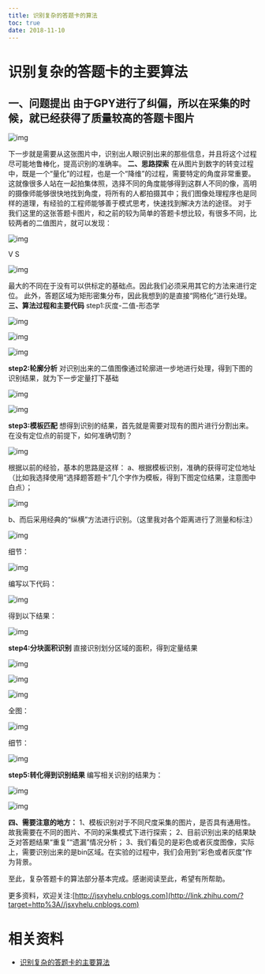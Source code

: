 ```yaml
---
title: 识别复杂的答题卡的算法
toc: true
date: 2018-11-10
---
```


# 识别复杂的答题卡的主要算法



## **一、问题提出** 由于GPY进行了纠偏，所以在采集的时候，就已经获得了质量较高的答题卡图片

![img](https://pic4.zhimg.com/80/v2-e459db11791b72a1e00f9fe23e69a6f3_hd.jpg)


下一步就是需要从这张图片中，识别出人眼识别出来的那些信息，并且将这个过程尽可能地鲁棒化，提高识别的准确率。
**二、思路探索**
在从图片到数字的转变过程中，既是一个“量化”的过程，也是一个“降维”的过程，需要特定的角度非常重要。这就像很多人站在一起拍集体照，选择不同的角度能够得到这群人不同的像，高明的摄像师能够很快地找到角度，将所有的人都拍摄其中；我们图像处理程序也是同样的道理，有经验的工程师能够善于模式思考，快速找到解决方法的途径。
对于我们这里的这张答题卡图片，和之前的较为简单的答题卡想比较，有很多不同，比较两者的二值图片，就可以发现：

![img](https://pic2.zhimg.com/80/v2-9f495ebc38e2bf45431e1ecd8658d195_hd.jpg)

V S

![img](https://pic1.zhimg.com/80/v2-e16f3fd87cdf27924e23b13de4bd27a0_hd.jpg)


最大的不同在于没有可以供标定的基础点。因此我们必须采用其它的方法来进行定位。
此外，答题区域为矩形密集分布，因此我想到的是直接“网格化”进行处理。
**三、算法过程和主要代码**
step1:灰度-二值-形态学

![img](https://pic3.zhimg.com/80/v2-34670653f69f74247096ef72c4580cca_hd.jpg)



![img](https://pic3.zhimg.com/80/v2-88efb1fd009bf0fe9f288373efeae18e_hd.jpg)



![img](https://pic1.zhimg.com/80/v2-336be5245ea54d5931f0e4de005a8204_hd.jpg)


**step2:轮廓分析**
对识别出来的二值图像通过轮廓进一步地进行处理，得到下图的识别结果，就为下一步定量打下基础

![img](https://pic4.zhimg.com/80/v2-52b54ef7317614d87304adc7842ac7e7_hd.jpg)



![img](https://pic2.zhimg.com/80/v2-fefd9f243dd2fec9868e8ff90603e5e1_hd.jpg)


**step3:模板匹配**
想得到识别的结果，首先就是需要对现有的图片进行分割出来。在没有定位点的前提下，如何准确切割？

![img](https://pic1.zhimg.com/80/v2-03befd635b0baa696f8efa8fc6c070c4_hd.jpg)


根据以前的经验，基本的思路是这样：
a、根据模板识别，准确的获得可定位地址（比如我选择使用“选择题答题卡”几个字作为模板，得到下图定位结果，注意图中白点）；

![img](https://pic3.zhimg.com/80/v2-904d9d45ea78a7e90c906e77dc8d8c2a_hd.jpg)


b、而后采用经典的“纵横”方法进行识别。（这里我对各个距离进行了测量和标注）



![img](https://pic4.zhimg.com/80/v2-38d721a7dc7c2d97507cd85a962e808f_hd.jpg)


细节：

![img](https://pic2.zhimg.com/80/v2-be096efd1b745f14b401ebaf177558fd_hd.jpg)


编写以下代码：

![img](https://pic1.zhimg.com/80/v2-24c9ab69bab1ab6ff1c7b4fee3d87d0c_hd.jpg)


得到以下结果：

![img](https://pic2.zhimg.com/80/v2-9af61b63bed9221660b46733cba641f9_hd.jpg)


**step4:分块面积识别**
直接识别划分区域的面积，得到定量结果

![img](https://pic2.zhimg.com/80/v2-67e4db0f4eb60b86b5aeaeebe406e335_hd.jpg)



![img](https://pic2.zhimg.com/80/v2-541a6398a0eee11cc1a2f33b599dfdb5_hd.jpg)

![img](https://pic4.zhimg.com/80/v2-59f4d1d155e97d7d6f731a4439f71c4b_hd.jpg)


全图：

![img](https://pic4.zhimg.com/80/v2-4ff7a5f4a56bd8bf88df7b972932a5eb_hd.jpg)


细节：

![img](https://pic1.zhimg.com/80/v2-5cf2173cb70e9a449d20aac47af0ed40_hd.jpg)


**step5:转化得到识别结果**
编写相关识别的结果为：

![img](https://pic2.zhimg.com/80/v2-db5279286384fe2c69a742be2402a371_hd.jpg)



![img](https://pic2.zhimg.com/80/v2-8a32a52230f5ae5572b9c15fc4d3c269_hd.jpg)




**四、需要注意的地方：**
1、模板识别对于不同尺度采集的图片，是否具有通用性。故我需要在不同的图片、不同的采集模式下进行探索；
2、目前识别出来的结果缺乏对答题结果“重复”“遗漏”情况分析；
3、我们看见的是彩色或者灰度图像，实际上，需要识别出来的是bin区域。在实验的过程中，我们会用到“彩色或者灰度”作为背景。


至此，复杂答题卡的算法部分基本完成。感谢阅读至此，希望有所帮助。

更多资料，欢迎关注:[http://jsxyhelu.cnblogs.com](http://link.zhihu.com/?target=http%3A//jsxyhelu.cnblogs.com)



# 相关资料

- [识别复杂的答题卡的主要算法](https://zhuanlan.zhihu.com/p/46802106)
